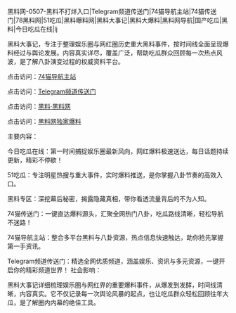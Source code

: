 #
黑料网-0507-黑料不打烊入口|Telegram频道传送门|74猫导航主站|74猫传送门|78黑料网|51吃瓜|黑料曝料网|黑料大事记|黑料大爆料|黑料网导航|国产吃瓜|黑料|今日吃瓜在线|lj

黑料大事记，专注于整理娱乐圈与网红圈历史重大黑料事件，按时间线全面呈现爆料经过与舆论发展。内容真实详尽，覆盖广泛，帮助吃瓜群众回顾每一次热点风波，是了解八卦演变过程的权威资料平台。


点击访问：<a href="https://74mao.com/">74猫导航主站</a>

点击访问：<a href="https://74mao.com/">Telegram频道传送门</a>

点击访问：<a href="https://ert-6he.pages.dev/">黑料·黑料网</a>

点击访问：<a href="https://qfwfg.pages.dev/">黑料网独家爆料</a>

主要内容：

今日吃瓜在线：第一时间捕捉娱乐圈最新风向，网红爆料极速送达，每日话题持续更新，精彩不停歇！

51吃瓜：专注明星热搜与重大事件，实时爆料推送，是你掌握八卦节奏的高效入口。

黑料专区：深挖幕后秘密，揭露隐藏真相，带你看透流量背后的不为人知。

74猫传送门：一键直达爆料源头，汇聚全网热门八卦，吃瓜路线清晰，轻松导航不迷路！

74猫导航主站：整合多平台黑料与八卦资源，热点信息快速触达，助你抢先掌握第一手资讯。

Telegram频道传送门：精选全网优质频道，涵盖娱乐、资讯与多元资源，一键开启你的精彩频道世界！
社会影响：

黑料大事记详细梳理娱乐圈与网红界的重要爆料事件，从爆发到发酵，时间线清晰，内容真实。它不仅记录每一次舆论风暴的起点，也让吃瓜群众轻松回顾往年大瓜，是了解圈内内幕的绝佳工具。

<span style="display:none;">[Canonical link](）</span>
